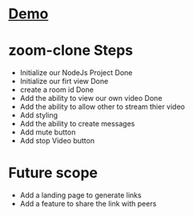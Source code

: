 # [Demo](https://lit-shore-16346.herokuapp.com/) 

# zoom-clone Steps

- Initialize our NodeJs Project Done
- Initialize our firt view Done
- create a room id Done
- Add the ability to view our own video Done
- Add the ability to allow other to stream thier video
- Add styling
- Add the ability to create messages
- Add mute button
- Add stop Video button

# Future scope
- Add a landing page to generate links
- Add a feature to share the link with peers
